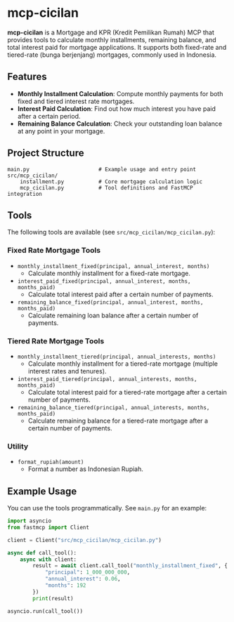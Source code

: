 # mcp-cicilan

**mcp-cicilan** is a Mortgage and KPR (Kredit Pemilikan Rumah) MCP that provides tools to calculate monthly installments, remaining balance, and total interest paid for mortgage applications. It supports both fixed-rate and tiered-rate (bunga berjenjang) mortgages, commonly used in Indonesia.

## Features

- **Monthly Installment Calculation**: Compute monthly payments for both fixed and tiered interest rate mortgages.
- **Interest Paid Calculation**: Find out how much interest you have paid after a certain period.
- **Remaining Balance Calculation**: Check your outstanding loan balance at any point in your mortgage.

## Project Structure

```
main.py                      # Example usage and entry point
src/mcp_cicilan/
    installment.py           # Core mortgage calculation logic
    mcp_cicilan.py           # Tool definitions and FastMCP integration
```

## Tools

The following tools are available (see `src/mcp_cicilan/mcp_cicilan.py`):

### Fixed Rate Mortgage Tools

- `monthly_installment_fixed(principal, annual_interest, months)`
  - Calculate monthly installment for a fixed-rate mortgage.
- `interest_paid_fixed(principal, annual_interest, months, months_paid)`
  - Calculate total interest paid after a certain number of payments.
- `remaining_balance_fixed(principal, annual_interest, months, months_paid)`
  - Calculate remaining loan balance after a certain number of payments.

### Tiered Rate Mortgage Tools

- `monthly_installment_tiered(principal, annual_interests, months)`
  - Calculate monthly installment for a tiered-rate mortgage (multiple interest rates and tenures).
- `interest_paid_tiered(principal, annual_interests, months, months_paid)`
  - Calculate total interest paid for a tiered-rate mortgage after a certain number of payments.
- `remaining_balance_tiered(principal, annual_interests, months, months_paid)`
  - Calculate remaining balance for a tiered-rate mortgage after a certain number of payments.

### Utility

- `format_rupiah(amount)`
  - Format a number as Indonesian Rupiah.

## Example Usage

You can use the tools programmatically. See `main.py` for an example:

```python
import asyncio
from fastmcp import Client

client = Client("src/mcp_cicilan/mcp_cicilan.py")

async def call_tool():
    async with client:
        result = await client.call_tool("monthly_installment_fixed", {
            "principal": 1_000_000_000,
            "annual_interest": 0.06,
            "months": 192
        })
        print(result)

asyncio.run(call_tool())
```